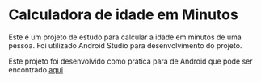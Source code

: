 # Calculadora de idade em Minutos

Este é um projeto de estudo para calcular a idade em minutos de uma pessoa.
Foi utilizado Android Studio para desenvolvimento do projeto.

Este projeto foi desenvolvido como pratica para de Android que pode ser encontrado [aqui](https://www.udemy.com/course/android-kotlin-developer/)